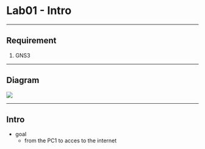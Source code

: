 # Lab01 - Intro

---

## Requirement
1. GNS3


---

## Diagram
[<img src="https://i.imgur.com/8fuDw1S.png">](https://i.imgur.com/8fuDw1S.png)

---

## Intro
* goal
  * from the PC1 to acces to the internet
